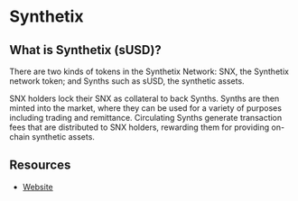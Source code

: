 # Synthetix

## What is Synthetix \(sUSD\)?

There are two kinds of tokens in the Synthetix Network: SNX, the Synthetix network token; and Synths such as sUSD, the synthetic assets.

SNX holders lock their SNX as collateral to back Synths. Synths are then minted into the market, where they can be used for a variety of purposes including trading and remittance. Circulating Synths generate transaction fees that are distributed to SNX holders, rewarding them for providing on-chain synthetic assets.

## Resources

* [Website](https://www.synthetix.io/)


